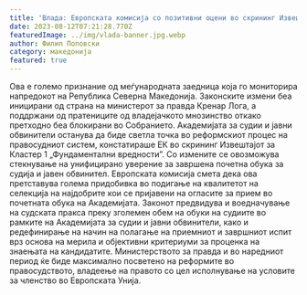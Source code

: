 ```yaml
---
title: 'Влада: Европската комисија со позитивни оцени во скрининг Извештајот за новиот Закон за Академија за судии и јавни обвинители кој неодамна беше усвоен во Собранието - 10 АВГУСТ 2023'
date: 2023-08-12T07:21:28.770Z
featuredImage: ../img/vlada-banner.jpg.webp
author: Филип Поповски
category: македонија
featured: true
---
```

Ова е големо признание од меѓународната заедница која го мониторира напредокот на Република Северна Македонија.
Законските измени беа иницирани од страна на министерот за правда Кренар Лога, а поддржани од пратениците од владејачкото мнозинство откако претходно беа блокирани во Собранието.
Академијата за судии и јавни обвинители останува да биде светла точка во реформскиот процес на правосудниот систем, констатираше ЕК во скрининг Извештајот за Кластер 1 „Фундаментални вредности”.
Со измените се овозможува стекнување на унифицирано уверение за завршена почетна обука за судија и јавен обвинител. Европската комисија смета дека ова претставува голема придобивка во подигање на квалитетот на селекција на најдобрите кои се пријавени на огласите за прием во почетната обука на Академијата.
Законот предвидува и воедначување на судската пракса преку зголемен обем на обуки на судиите во рамките на Академијата за судии и јавни обвинители, како и редефинирање на начин на полагање на приемниот и завршниот испит врз основа на мерила и објективни критериуми за проценка на знаењата на кандидатите.
Министерството за правда и во наредниот период ќе биде максимално посветено на реформите во правосудството, владеење на правото со цел исполнување на условите за членство во Европската Унија.
